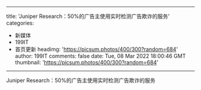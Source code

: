 
---
title: 'Juniper Research：50%的广告主使用实时检测广告欺诈的服务'
categories: 
 - 新媒体
 - 199IT
 - 首页更新
headimg: 'https://picsum.photos/400/300?random=684'
author: 199IT
comments: false
date: Tue, 08 Mar 2022 18:00:46 GMT
thumbnail: 'https://picsum.photos/400/300?random=684'
---

<div>   
Juniper Research：50%的广告主使用实时检测广告欺诈的服务  
</div>
            